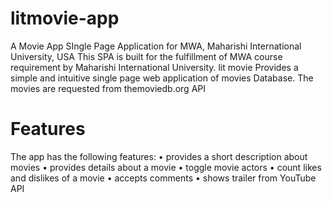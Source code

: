 # litmovie-app
A Movie App SIngle Page Application for MWA, Maharishi International University, USA
This SPA is built for the fulfillment of MWA course requirement by Maharishi International University. 
lit movie Provides a simple and intuitive single page web application of movies Database. The movies are requested from themoviedb.org API

# Features
The app has the following features:
•	provides a short description about movies
•	provides details about a movie
•	toggle movie actors
•	count likes and dislikes of a movie
•	accepts comments
•	shows trailer from YouTube API 
